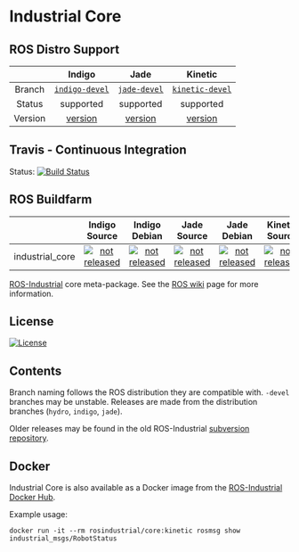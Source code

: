# Industrial Core

## ROS Distro Support

|         | Indigo | Jade | Kinetic |
|:-------:|:------:|:----:|:-------:|
| Branch  | [`indigo-devel`](https://github.com/ros-industrial/industrial_core/tree/indigo-devel) | [`jade-devel`](https://github.com/ros-industrial/industrial_core/tree/jade-devel) | [`kinetic-devel`](https://github.com/ros-industrial/industrial_core/tree/kinetic-devel) |
| Status  |  supported | supported |  supported |
| Version | [version](http://repositories.ros.org/status_page/ros_indigo_default.html?q=industrial_core) | [version](http://repositories.ros.org/status_page/ros_jade_default.html?q=industrial_core) | [version](http://repositories.ros.org/status_page/ros_kinetic_default.html?q=industrial_core) |

## Travis - Continuous Integration

Status: [![Build Status](https://travis-ci.org/ros-industrial/industrial_core.svg?branch=kinetic-devel)](https://travis-ci.org/ros-industrial/industrial_core)

## ROS Buildfarm

|         | Indigo Source | Indigo Debian | Jade Source | Jade Debian |  Kinetic Source  |  Kinetic Debian |
|:-------:|:-------------------:|:-------------------:|:-------------------:|:-------------------:|:-------------------:|:-------------------:|
| industrial_core | [![not released](http://build.ros.org/buildStatus/icon?job=Isrc_uT__industrial_core__ubuntu_trusty__source)](http://build.ros.org/view/Isrc_uT/job/Isrc_uT__industrial_core__ubuntu_trusty__source/) | [![not released](http://build.ros.org/buildStatus/icon?job=Ibin_uT64__industrial_core__ubuntu_trusty_amd64__binary)](http://build.ros.org/view/Ibin_uT64/job/Ibin_uT64__industrial_core__ubuntu_trusty_amd64__binary/) | [![not released](http://build.ros.org/buildStatus/icon?job=Jsrc_uT__industrial_core__ubuntu_trusty__source)](http://build.ros.org/view/Jsrc_uT/job/Jsrc_uT__industrial_core__ubuntu_trusty__source/) | [![not released](http://build.ros.org/buildStatus/icon?job=Jbin_uT64__industrial_core__ubuntu_trusty_amd64__binary)](http://build.ros.org/view/Jbin_uT64/job/Jbin_uT64__industrial_core__ubuntu_trusty_amd64__binary/) | [![not released](http://build.ros.org/buildStatus/icon?job=Ksrc_uX__industrial_core__ubuntu_xenial__source)](http://build.ros.org/view/Ksrc_uX/job/Ksrc_uX__industrial_core__ubuntu_xenial__source/) | [![not released](http://build.ros.org/buildStatus/icon?job=Kbin_uX64__industrial_core__ubuntu_xenial_amd64__binary)](http://build.ros.org/view/Kbin_uX64/job/Kbin_uX64__industrial_core__ubuntu_xenial_amd64__binary/) |


[ROS-Industrial][] core meta-package. See the [ROS wiki][] page for more
information.

## License

[![License](https://img.shields.io/badge/License-BSD%203--Clause-blue.svg)](https://opensource.org/licenses/BSD-3-Clause)

## Contents

Branch naming follows the ROS distribution they are compatible with. `-devel`
branches may be unstable. Releases are made from the distribution branches
(`hydro`, `indigo`, `jade`).

Older releases may be found in the old ROS-Industrial [subversion repository][].


[ROS-Industrial]: http://wiki.ros.org/Industrial
[ROS wiki]: http://wiki.ros.org/industrial_core
[subversion repository]: https://github.com/ros-industrial/swri-ros-pkg

## Docker 

Industrial Core is also available as a Docker image from the [ROS-Industrial Docker Hub](https://hub.docker.com/u/rosindustrial).

Example usage:
```
docker run -it --rm rosindustrial/core:kinetic rosmsg show industrial_msgs/RobotStatus
```
